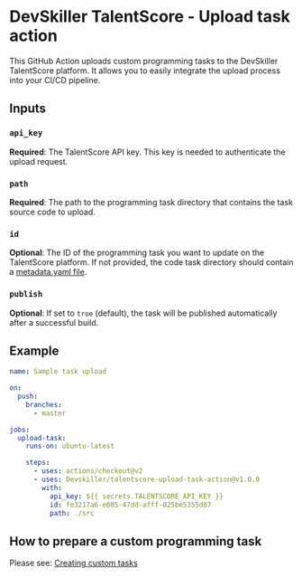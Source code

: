 # DevSkiller TalentScore - Upload task action

This GitHub Action uploads custom programming tasks to the DevSkiller TalentScore platform. It allows you to easily integrate the upload process into your CI/CD pipeline.

## Inputs

### `api_key`
**Required**: The TalentScore API key. This key is needed to authenticate the upload request.

### `path`
**Required**: The path to the programming task directory that contains the task source code to upload.

### `id`
**Optional**: The ID of the programming task you want to update on the TalentScore platform. If not provided, the code task directory should contain a [metadata.yaml file](metadata-file-structure.md).

### `publish`
**Optional**: If set to `true` (default), the task will be published automatically after a successful build.

## Example

```yaml
name: Sample task upload

on:
  push:
    branches:
      - master

jobs:
  upload-task:
    runs-on: ubuntu-latest

    steps:
      - uses: actions/checkout@v2
      - uses: Devskiller/talentscore-upload-task-action@v1.0.0
        with:
          api_key: ${{ secrets.TALENTSCORE_API_KEY }}
          id: fe3217a6-e085-47dd-afff-025be5355d87
          path: ./src
```

## How to prepare a custom programming task
Please see: [Creating custom tasks](https://help.devskiller.com/space/TSG/2893873179/Creating+Custom+Tasks)